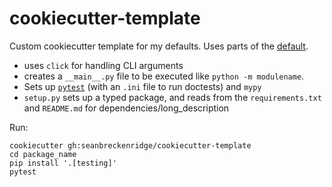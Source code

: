 # cookiecutter-template

Custom cookiecutter template for my defaults. Uses parts of the [default](https://github.com/audreyr/cookiecutter-pypackage).

- uses `click` for handling CLI arguments
- creates a `__main__.py` file to be executed like `python -m modulename`.
- Sets up [`pytest`](https://docs.pytest.org/en/latest/) (with an `.ini` file to run doctests) and `mypy`
- `setup.py` sets up a typed package, and reads from the `requirements.txt` and `README.md` for dependencies/long_description

Run:

```
cookiecutter gh:seanbreckenridge/cookiecutter-template
cd package_name
pip install '.[testing]'
pytest
```
